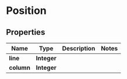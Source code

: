
# Position

## Properties
Name | Type | Description | Notes
------------ | ------------- | ------------- | -------------
**line** | **Integer** |  | 
**column** | **Integer** |  | 



